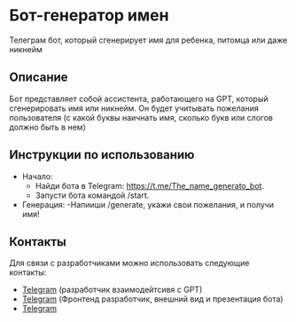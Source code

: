 # Бот-генератор имен

Телеграм бот, который сгенерирует имя для ребенка, питомца или даже никнейм


## Описание

Бот представляет собой ассистента, работающего на GPT, 
который сгенерировать имя или никнейм. Он будет учитывать пожелания пользователя (с какой буквы наичнать имя,
сколько букв или слогов должно быть в нем)

## Инструкции по использованию
- Начало:
  - Найди бота в Telegram: https://t.me/The_name_generato_bot.
  - Запусти бота командой /start.
- Генерация:
  -Напииши /generate, укажи свои пожелания, и получи имя! 


## Контакты
Для связи с разработчиками можно использовать следующие контакты:

- [Telegram](https://t.me/MAPPPC)  (разработчик взаимодейтсивя с GPT)
- [Telegram](https://t.me/moreseojuplease)   (Фронтенд разработчик, внешний вид и презентация бота)
- [Telegram]()
